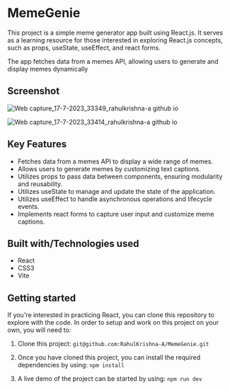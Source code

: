 
# MemeGenie
 
  This project is a simple meme generator app built using React.js. It serves as a learning resource for those interested in exploring React.js concepts, such as props, useState, useEffect, and react forms.

The app fetches data from a memes API, allowing users to generate and display memes dynamically
## Screenshot

![Web capture_17-7-2023_33349_rahulkrishna-a github io](https://github.com/RahulKrishna-A/WeatherCast/assets/109454528/fa285d4c-f5f4-4129-85aa-f1aa7998cb6b)

![Web capture_17-7-2023_33414_rahulkrishna-a github io](https://github.com/RahulKrishna-A/WeatherCast/assets/109454528/1b5b440a-d4a5-4382-931d-9e22131d25d1)



## Key Features
- Fetches data from a memes API to display a wide range of memes.
- Allows users to generate memes by customizing text captions.
- Utilizes props to pass data between components, ensuring modularity and reusability.
- Utilizes useState to manage and update the state of the application.
- Utilizes useEffect to handle asynchronous operations and lifecycle events.
- Implements react forms to capture user input and customize meme captions.
## Built with/Technologies used
- React
- CSS3
- Vite


## Getting started
If you're interested in practicing React, you can clone this repository to explore with the code.
In order to setup and work on this project on your own, you will need to:

1. Clone this project:
`git@github.com:RahulKrishna-A/MemeGenie.git`

2. Once you have cloned this project, you can install the required dependencies by using:
`npm install`

3. A live demo of the project can be started by using:
`npm run dev`
